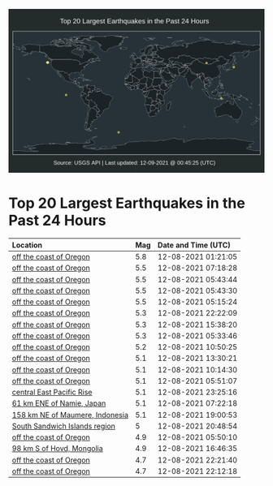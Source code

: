 ![Map](./map.png)

# Top 20 Largest Earthquakes in the Past 24 Hours

| Location | Mag | Date and Time (UTC) |
|:---|:---|:---|
| [off the coast of Oregon](https://earthquake.usgs.gov/earthquakes/eventpage/us6000gaag) | 5.8 | 12-08-2021 01:21:05 |
| [off the coast of Oregon](https://earthquake.usgs.gov/earthquakes/eventpage/us6000gae3) | 5.5 | 12-08-2021 07:18:28 |
| [off the coast of Oregon](https://earthquake.usgs.gov/earthquakes/eventpage/us6000gadh) | 5.5 | 12-08-2021 05:43:44 |
| [off the coast of Oregon](https://earthquake.usgs.gov/earthquakes/eventpage/us6000gacx) | 5.5 | 12-08-2021 05:43:30 |
| [off the coast of Oregon](https://earthquake.usgs.gov/earthquakes/eventpage/us6000gacn) | 5.5 | 12-08-2021 05:15:24 |
| [off the coast of Oregon](https://earthquake.usgs.gov/earthquakes/eventpage/us6000ganu) | 5.3 | 12-08-2021 22:22:09 |
| [off the coast of Oregon](https://earthquake.usgs.gov/earthquakes/eventpage/us6000gah8) | 5.3 | 12-08-2021 15:38:20 |
| [off the coast of Oregon](https://earthquake.usgs.gov/earthquakes/eventpage/us6000gacv) | 5.3 | 12-08-2021 05:33:46 |
| [off the coast of Oregon](https://earthquake.usgs.gov/earthquakes/eventpage/us6000gafl) | 5.2 | 12-08-2021 10:50:25 |
| [off the coast of Oregon](https://earthquake.usgs.gov/earthquakes/eventpage/us6000gag7) | 5.1 | 12-08-2021 13:30:21 |
| [off the coast of Oregon](https://earthquake.usgs.gov/earthquakes/eventpage/us6000gafa) | 5.1 | 12-08-2021 10:14:30 |
| [off the coast of Oregon](https://earthquake.usgs.gov/earthquakes/eventpage/us6000gad4) | 5.1 | 12-08-2021 05:51:07 |
| [central East Pacific Rise](https://earthquake.usgs.gov/earthquakes/eventpage/us6000gap2) | 5.1 | 12-08-2021 23:25:16 |
| [61 km ENE of Namie, Japan](https://earthquake.usgs.gov/earthquakes/eventpage/us6000gae5) | 5.1 | 12-08-2021 07:22:18 |
| [158 km NE of Maumere, Indonesia](https://earthquake.usgs.gov/earthquakes/eventpage/us6000gall) | 5.1 | 12-08-2021 19:00:53 |
| [South Sandwich Islands region](https://earthquake.usgs.gov/earthquakes/eventpage/us6000gamw) | 5 | 12-08-2021 20:48:54 |
| [off the coast of Oregon](https://earthquake.usgs.gov/earthquakes/eventpage/us6000gad1) | 4.9 | 12-08-2021 05:50:10 |
| [98 km S of Hovd, Mongolia](https://earthquake.usgs.gov/earthquakes/eventpage/us6000gaj0) | 4.9 | 12-08-2021 16:46:35 |
| [off the coast of Oregon](https://earthquake.usgs.gov/earthquakes/eventpage/us6000gant) | 4.7 | 12-08-2021 22:21:40 |
| [off the coast of Oregon](https://earthquake.usgs.gov/earthquakes/eventpage/us6000ganp) | 4.7 | 12-08-2021 22:12:18 |

